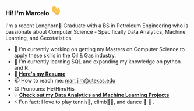 ### Hi! I'm Marcelo <img src="Assets/Gifs/Hi.gif" width="29px">

I'm a recent Longhorn🤘 Graduate with a BS in Petroleum Engineering who is passionate about Computer Science - Specifically Data Analytics, Machine Learning, and Geostatistics.

- 🔭 I’m currently working on getting my Masters on Computer Science to apply these skills in the Oil & Gas industry.
- 🌱 I’m currently learning SQL and expanding my knowledge on python and R.
- 📃 [**Here's my Resume**]()
- 📫 How to reach me: mar_jim@utexas.edu
- 😄 Pronouns: He/Him/His
- 💡 [**Check out my Data Analytics and Machine Learning Projects**](https://github.com/Mar-Jim/Data-Analytics-UT) 
- ⚡ Fun fact: I love to play tennis🎾, climb🧗‍♀️, and dance 🕺 💃 . 
